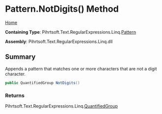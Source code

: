 # Pattern\.NotDigits\(\) Method

[Home](../../../../../../README.md)

**Containing Type**: Pihrtsoft\.Text\.RegularExpressions\.Linq\.[Pattern](../README.md)

**Assembly**: Pihrtsoft\.Text\.RegularExpressions\.Linq\.dll

## Summary

Appends a pattern that matches one or more characters that are not a digit character\.

```csharp
public QuantifiedGroup NotDigits()
```

### Returns

Pihrtsoft\.Text\.RegularExpressions\.Linq\.[QuantifiedGroup](../../QuantifiedGroup/README.md)

